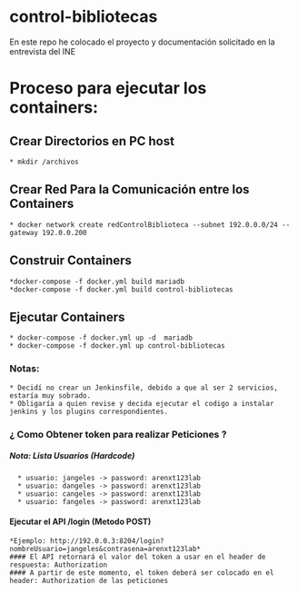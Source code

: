 # control-bibliotecas

En este repo he colocado el proyecto  y documentación solicitado en la entrevista del INE 

# Proceso para ejecutar los containers:
  
  ## Crear Directorios en PC host
    * mkdir /archivos
     
  ## Crear Red Para la Comunicación entre los Containers
    * docker network create redControlBiblioteca --subnet 192.0.0.0/24 --gateway 192.0.0.200
  
  ## Construir Containers
    *docker-compose -f docker.yml build mariadb
    *docker-compose -f docker.yml build control-bibliotecas
  
  ## Ejecutar Containers
    * docker-compose -f docker.yml up -d  mariadb
    * docker-compose -f docker.yml up control-bibliotecas
    
  ### Notas:
    * Decidí no crear un Jenkinsfile, debido a que al ser 2 servicios,  estaría muy sobrado.
    * Obligaría a quien revise y decida ejecutar el codigo a instalar jenkins y los plugins correspondientes.

### ¿ Como Obtener token para realizar Peticiones ? 
  
   ##### Nota:  Lista Usuarios (Hardcode)
      * usuario: jangeles -> password: arenxt123lab
      * usuario: dangeles -> password: arenxt123lab
      * usuario: cangeles -> password: arenxt123lab
      * usuario: fangeles -> password: arenxt123lab
   
   #### Ejecutar el API /login (Metodo POST) 
   
    
    *Ejemplo: http://192.0.0.3:8204/login?nombreUsuario=jangeles&contrasena=arenxt123lab*
    #### El API retornará el valor del token a usar en el header de respuesta: Authorization
    #### A partir de este momento, el token deberá ser colocado en el header: Authorization de las peticiones
    
